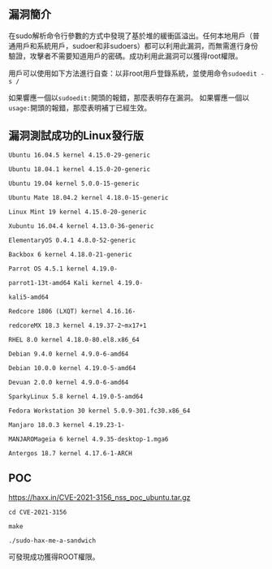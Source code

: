 漏洞簡介
--------

在sudo解析命令行參數的方式中發現了基於堆的緩衝區溢出。任何本地用戶（普通用戶和系統用戶，sudoer和非sudoers）都可以利用此漏洞，而無需進行身份驗證，攻擊者不需要知道用戶的密碼。成功利用此漏洞可以獲得root權限。

用戶可以使用如下方法進行自查：以非root用戶登錄系統，並使用命令`sudoedit -s / `

如果響應一個以`sudoedit:`開頭的報錯，那麼表明存在漏洞。 如果響應一個以`usage:`開頭的報錯，那麼表明補丁已經生效。

漏洞測試成功的Linux發行版
-------------------------

    Ubuntu 16.04.5 kernel 4.15.0-29-generic

    Ubuntu 18.04.1 kernel 4.15.0-20-generic

    Ubuntu 19.04 kernel 5.0.0-15-generic

    Ubuntu Mate 18.04.2 kernel 4.18.0-15-generic

    Linux Mint 19 kernel 4.15.0-20-generic

    Xubuntu 16.04.4 kernel 4.13.0-36-generic

    ElementaryOS 0.4.1 4.8.0-52-generic

    Backbox 6 kernel 4.18.0-21-generic

    Parrot OS 4.5.1 kernel 4.19.0-

    parrot1-13t-amd64 Kali kernel 4.19.0-

    kali5-amd64

    Redcore 1806 (LXQT) kernel 4.16.16-

    redcoreMX 18.3 kernel 4.19.37-2~mx17+1

    RHEL 8.0 kernel 4.18.0-80.el8.x86_64

    Debian 9.4.0 kernel 4.9.0-6-amd64

    Debian 10.0.0 kernel 4.19.0-5-amd64

    Devuan 2.0.0 kernel 4.9.0-6-amd64

    SparkyLinux 5.8 kernel 4.19.0-5-amd64

    Fedora Workstation 30 kernel 5.0.9-301.fc30.x86_64

    Manjaro 18.0.3 kernel 4.19.23-1-

    MANJAROMageia 6 kernel 4.9.35-desktop-1.mga6

    Antergos 18.7 kernel 4.17.6-1-ARCH

POC
---

<https://haxx.in/CVE-2021-3156_nss_poc_ubuntu.tar.gz>

    cd CVE-2021-3156

    make

    ./sudo-hax-me-a-sandwich

可發現成功獲得ROOT權限。